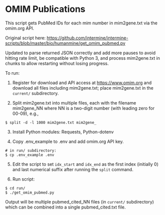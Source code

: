 # OMIM Publications

This script gets PubMed IDs for each mim number in mim2gene.txt via the omim.org API.

Original script here:
https://github.com/intermine/intermine-scripts/blob/master/bio/humanmine/get_omim_pubmed.py

Updated to parse returned JSON correctly and add more pauses to avoid hitting rate limit,
be compatible with Python 3, and process mim2gene.txt in chunks to allow restarting 
without losing progress.

To run:

1. Register for download and API access at https://www.omim.org and download all files
   including mim2gene.txt; place mim2gene.txt in the `current/` subdirectory.

2. Split mim2gene.txt into multiple files, each with the filename mim2gene_NN where NN is
   a two-digit number (with leading zero for 00-09), e.g.,

```
$ split -d -l 1000 mim2gene.txt mim2gene_
```

3. Install Python modules: Requests, Python-dotenv

4. Copy .env_example to .env and add omim.org API key.

```
# in run/ subdirectory:
$ cp .env_example .env
```

5. Edit the script to set `idx_start` and `idx_end` as the first index (initially 0) and last
   numerical suffix after running the `split` command.

6. Run script:

```
$ cd run/
$ ./get_omim_pubmed.py
```

Output will be multiple pubmed_cited_NN files (in `current/` subdirectory) which can be combined 
into a single pubmed_cited.txt file.
